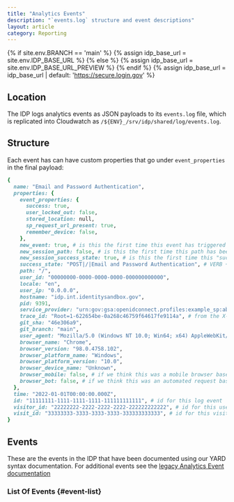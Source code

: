 ```yaml
---
title: "Analytics Events"
description: "`events.log` structure and event descriptions"
layout: article
category: Reporting
---
```


{% if site.env.BRANCH == 'main' %}
  {% assign idp_base_url = site.env.IDP_BASE_URL %}
{% else %}
  {% assign idp_base_url = site.env.IDP_BASE_URL_PREVIEW %}
{% endif %}
{% assign idp_base_url = idp_base_url | default: 'https://secure.login.gov' %}

## Location

The IDP logs analytics events as JSON payloads to its `events.log` file, which
is replicated into Cloudwatch as `/${ENV}_/srv/idp/shared/log/events.log`.

## Structure

Each event has can have custom properties that go under `event_properties` in the final payload:

```ruby
{
  name: "Email and Password Authentication",
  properties: {
    event_properties: {
      success: true,
      user_locked_out: false,
      stored_location: null,
      sp_request_url_present: true,
      remember_device: false,
    },
    new_event: true, # is this the first time this event has triggered this session
    new_session_path: false, # is this the first time this path has been visited this session
    new_session_success_state: true, # is this the first time this "success_state" has been recorded this session
    success_state: "POST|/|Email and Password Authentication", # VERB + PATH + EVENT
    path: "/",
    user_id: "00000000-0000-0000-0000-000000000000",
    locale: "en",
    user_ip: "0.0.0.0",
    hostname: "idp.int.identitysandbox.gov",
    pid: 9391,
    service_provider: "urn:gov:gsa:openidconnect.profiles:example_sp:abcdef",
    trace_id: "Root=1-622654be-0a268c46759f64617fe9114a", # from the X-Amzn-Trace-Id header
    git_sha: "46e306a9",
    git_branch: "main",
    user_agent: "Mozilla/5.0 (Windows NT 10.0; Win64; x64) AppleWebKit/537.36 (KHTML, like Gecko) Chrome/98.0.4758.102 Safari/537.36",
    browser_name: "Chrome",
    browser_version: "98.0.4758.102",
    browser_platform_name: "Windows",
    browser_platform_version: "10.0",
    browser_device_name: "Unknown",
    browser_mobile: false, # if we think this was a mobile browser based on User-Agent header
    browser_bot: false, # if we think this was an automated request based on User-Agent header
  },
  time: "2022-01-01T00:00:00.000Z",
  id: "11111111-1111-1111-1111-111111111111", # id for this log event
  visitor_id: "22222222-2222-2222-2222-222222222222", # id for this user via ahoy gem
  visit_id: "33333333-3333-3333-3333-333333333333", # id for this visit via ahoy gem
}


```


## Events

These are the events in the IDP that have been documented using our YARD syntax documentation.
For additional events see the [legacy Analytics Event documentation][legacy-documentation]

[legacy-documentation]: https://github.com/18F/identity-analytics-etl/blob/b42d5ca75bce809e00dcd1aa1bbbedf96339aca7/docs/Managing-analytics-events-in-IDP.md

### List Of Events {#event-list}

<div
  id="events-container"
  data-idp-base-url="{{ idp_base_url }}">
</div>

<script type="module">
import { loadAnalyticsEvents } from '{{ "/assets/js/analytics-events.js" | prepend: site.baseurl }}';

loadAnalyticsEvents();
</script>